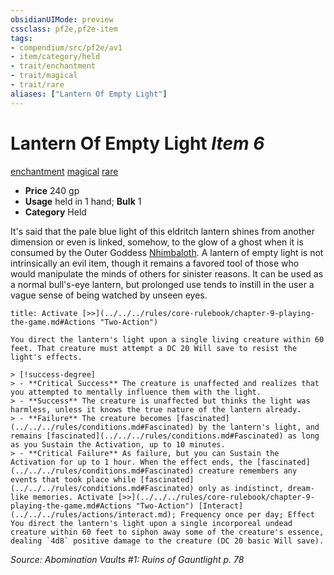 ```yaml
---
obsidianUIMode: preview
cssclass: pf2e,pf2e-item
tags:
- compendium/src/pf2e/av1
- item/category/held
- trait/enchantment
- trait/magical
- trait/rare
aliases: ["Lantern Of Empty Light"]
---
```

# Lantern Of Empty Light *Item 6*  
[enchantment](../../../Rules/traits/enchantment.md)  [magical](../../../Rules/traits/magical.md)  [rare](../../../Rules/traits/rare.md)  

- **Price** 240 gp
- **Usage** held in 1 hand; **Bulk** 1
- **Category** Held

It's said that the pale blue light of this eldritch lantern shines from another dimension or even is linked, somehow, to the glow of a ghost when it is consumed by the Outer Goddess [Nhimbaloth](../../setting/deities/nhimbaloth-logm.md). A lantern of empty light is not intrinsically an evil item, though it remains a favored tool of those who would manipulate the minds of others for sinister reasons. It can be used as a normal bull's-eye lantern, but prolonged use tends to instill in the user a vague sense of being watched by unseen eyes.

```ad-embed-ability
title: Activate [>>](../../../rules/core-rulebook/chapter-9-playing-the-game.md#Actions "Two-Action")

You direct the lantern's light upon a single living creature within 60 feet. That creature must attempt a DC 20 Will save to resist the light's effects.

> [!success-degree] 
> - **Critical Success** The creature is unaffected and realizes that you attempted to mentally influence them with the light.
> - **Success** The creature is unaffected but thinks the light was harmless, unless it knows the true nature of the lantern already.
> - **Failure** The creature becomes [fascinated](../../../rules/conditions.md#Fascinated) by the lantern's light, and remains [fascinated](../../../rules/conditions.md#Fascinated) as long as you Sustain the Activation, up to 10 minutes.
> - **Critical Failure** As failure, but you can Sustain the Activation for up to 1 hour. When the effect ends, the [fascinated](../../../rules/conditions.md#Fascinated) creature remembers any events that took place while [fascinated](../../../rules/conditions.md#Fascinated) only as indistinct, dream-like memories. Activate [>>](../../../rules/core-rulebook/chapter-9-playing-the-game.md#Actions "Two-Action") [Interact](../../../rules/actions/interact.md); Frequency once per day; Effect You direct the lantern's light upon a single incorporeal undead creature within 60 feet to siphon away some of the creature's essence, dealing `4d8` positive damage to the creature (DC 20 basic Will save).
```

*Source: Abomination Vaults #1: Ruins of Gauntlight p. 78*
